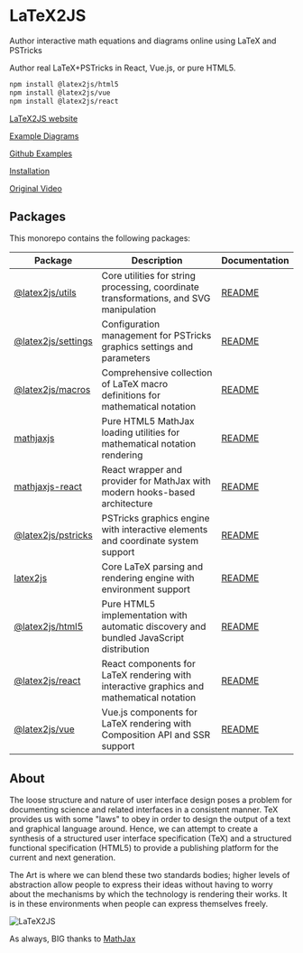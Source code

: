 # LaTeX2JS

Author interactive math equations and diagrams online using LaTeX and PSTricks

Author real LaTeX+PSTricks in React, Vue.js, or pure HTML5.

```sh
npm install @latex2js/html5
npm install @latex2js/vue
npm install @latex2js/react
```

[LaTeX2JS website](https://latex2js.com)

[Example Diagrams](https://latex2js.com/examples)

[Github Examples](https://github.com/Mathapedia/LaTeX2JS/tree/master/examples)

[Installation](https://latex2js.com/installation)

[Original Video](http://www.youtube.com/watch?v=QYMLMUKJyFc)

## Packages

This monorepo contains the following packages:

| Package | Description | Documentation |
|---------|-------------|---------------|
| [@latex2js/utils](packages/utils) | Core utilities for string processing, coordinate transformations, and SVG manipulation | [README](packages/utils/README.md) |
| [@latex2js/settings](packages/settings) | Configuration management for PSTricks graphics settings and parameters | [README](packages/settings/README.md) |
| [@latex2js/macros](packages/macros) | Comprehensive collection of LaTeX macro definitions for mathematical notation | [README](packages/macros/README.md) |
| [mathjaxjs](packages/mathjaxjs) | Pure HTML5 MathJax loading utilities for mathematical notation rendering | [README](packages/mathjaxjs/README.md) |
| [mathjaxjs-react](packages/mathjaxjs-react) | React wrapper and provider for MathJax with modern hooks-based architecture | [README](packages/mathjaxjs-react/README.md) |
| [@latex2js/pstricks](packages/pstricks) | PSTricks graphics engine with interactive elements and coordinate system support | [README](packages/pstricks/README.md) |
| [latex2js](packages/latex2js) | Core LaTeX parsing and rendering engine with environment support | [README](packages/latex2js/README.md) |
| [@latex2js/html5](packages/html5) | Pure HTML5 implementation with automatic discovery and bundled JavaScript distribution | [README](packages/html5/README.md) |
| [@latex2js/react](packages/react) | React components for LaTeX rendering with interactive graphics and mathematical notation | [README](packages/react/README.md) |
| [@latex2js/vue](packages/vue) | Vue.js components for LaTeX rendering with Composition API and SSR support | [README](packages/vue/README.md) |

## About

The loose structure and nature of user interface design poses a problem for documenting science and related interfaces in a consistent manner. TeX provides us with some "laws" to obey in order to design the output of a text and graphical language around. Hence, we can attempt to create a synthesis of a structured user interface specification (TeX) and a structured functional specification (HTML5) to provide a publishing platform for the current and next generation.

The Art is where we can blend these two standards bodies; higher levels of abstraction allow people to express their ideas without having to worry about the mechanisms by which the technology is rendering their works. It is in these environments when people can express themselves freely.

![LaTeX2JS](https://latex2js.com/assets/images/photo.png)

As always, BIG thanks to [MathJax](https://www.mathjax.org)
